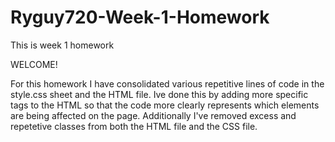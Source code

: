 # Ryguy720-Week-1-Homework
This is week 1 homework

WELCOME!

For this homework I have consolidated various repetitive lines of code in the style.css sheet and the HTML file. Ive done this by adding more specific tags to the HTML so that the code more clearly represents which elements are being affected on the page. Additionally I've removed excess and repetetive classes from both the HTML file and the CSS file.
